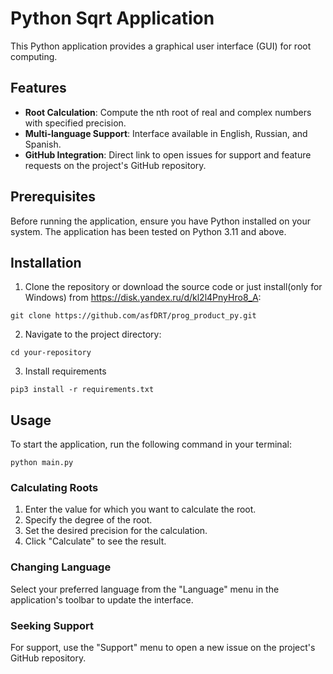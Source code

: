 # Python Sqrt Application

This Python application provides a graphical user interface (GUI) for root computing.

## Features

- **Root Calculation**: Compute the nth root of real and complex numbers with specified precision.
- **Multi-language Support**: Interface available in English, Russian, and Spanish.
- **GitHub Integration**: Direct link to open issues for support and feature requests on the project's GitHub repository.

## Prerequisites

Before running the application, ensure you have Python installed on your system. The application has been tested on Python 3.11 and above.

## Installation

1. Clone the repository or download the source code or just install(only for Windows) from https://disk.yandex.ru/d/kl2l4PnyHro8_A:

```
git clone https://github.com/asfDRT/prog_product_py.git
```
2. Navigate to the project directory:
```
cd your-repository
```
3. Install requirements
```
pip3 install -r requirements.txt
```
## Usage

To start the application, run the following command in your terminal:
```commandline
python main.py
```

### Calculating Roots

1. Enter the value for which you want to calculate the root.
2. Specify the degree of the root.
3. Set the desired precision for the calculation.
4. Click "Calculate" to see the result.

### Changing Language

Select your preferred language from the "Language" menu in the application's toolbar to update the interface.

### Seeking Support

For support, use the "Support" menu to open a new issue on the project's GitHub repository.